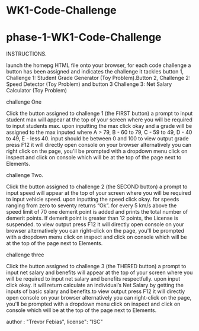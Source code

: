 # WK1-Code-Challenge
# phase-1-WK1-Code-Challenge
INSTRUCTIONS.

launch the homepg HTML file onto your browser, for each code challenge a button has been assigned and indicates the challenge it tackles 
button 1, Challenge 1: Student Grade Generator (Toy Problem).Button 2, Challenge 2: Speed Detector (Toy Problem) and button 3 Challenge 3: Net Salary Calculator (Toy Problem)

challenge One 

 Click the button assigned to challenge 1 (the FIRST button) a prompt to input student max will appear at the top of your screen where you will be required to input students max. upon inputting the max click okay and a grade will be assigned to the max inputed where A > 79, B - 60 to 79, C - 59 to 49, D - 40 to 49, E - less 40. input should be between 0 and 100 to view output grade press F12 it will directly open console on your browser alternatively you can right click on the page, you'll be prompted with a dropdown menu click on inspect and click on console which will be at the top of the page next to Elements.

 challenge Two. 

  Click the button assigned to challenge 2 (the SECOND button) a prompt to input speed will appear at the top of your screen where you will be required to input vehicle speed. upon inputting the speed click okay.
   for speeds ranging from zero to seventy returns “Ok”. for every 5 km/s above the speed limit of 70 one demerit point is added and prints the total number of demerit points.
   If demerit point is greater than 12 points, the License is suspended. to view output press F12 it will directly open console on your browser alternatively you can right-click on the page, you'll be prompted with a dropdown menu click on inspect and click on console which will be at the top of the page next to Elements.
  
challenge three 

Click the button assigned to challenge 3 (the THERED button) a prompt to input net salary and benefits will appear at the top of your screen where you will be required to input net salary and benefits respectfully. upon input click okay. it will return calculate an individual’s Net Salary by getting the inputs of basic salary and benefits.to view output press F12 it will directly open console on your browser alternatively you can right-click on the page, you'll be prompted with a dropdown menu click on inspect and click on console which will be at the top of the page next to Elements.


author : "Trevor Febias",
license": "ISC"